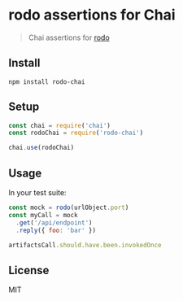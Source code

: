 # rodo assertions for Chai

> Chai assertions for [rodo](https://www.github.com/nescalante/rodo)

## Install

```
npm install rodo-chai
```

## Setup

```js
const chai = require('chai')
const rodoChai = require('rodo-chai')

chai.use(rodoChai)
```

## Usage

In your test suite:

```js
const mock = rodo(urlObject.port)
const myCall = mock
  .get('/api/endpoint')
  .reply({ foo: 'bar' })

artifactsCall.should.have.been.invokedOnce
```

## License

MIT
